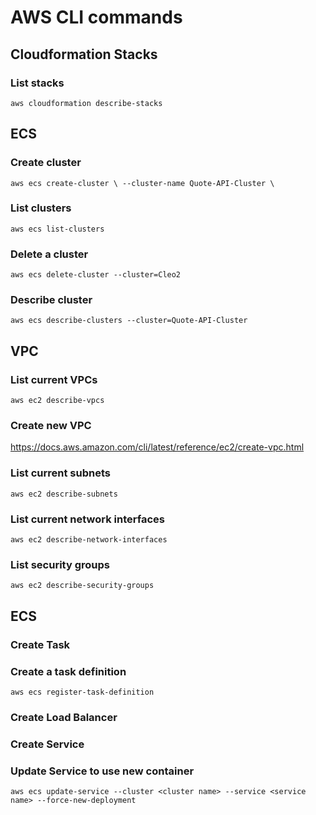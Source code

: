 



# AWS CLI commands

## Cloudformation Stacks

### List stacks
`aws cloudformation describe-stacks`


## ECS

### Create cluster

`aws ecs create-cluster \
	--cluster-name Quote-API-Cluster \`

### List clusters
`aws ecs list-clusters`

### Delete a cluster
`aws ecs delete-cluster --cluster=Cleo2`

### Describe cluster
`aws ecs describe-clusters --cluster=Quote-API-Cluster`

## VPC


### List current VPCs
`aws ec2 describe-vpcs`

### Create new VPC
https://docs.aws.amazon.com/cli/latest/reference/ec2/create-vpc.html



### List current subnets
`aws ec2 describe-subnets`


### List current network interfaces
`aws ec2 describe-network-interfaces`

### List security groups
`aws ec2 describe-security-groups`


## ECS

### Create Task

### Create a task definition
`aws ecs register-task-definition`

### Create Load Balancer

### Create Service


### Update Service to use new container
`aws ecs update-service --cluster <cluster name> --service <service name> --force-new-deployment`
